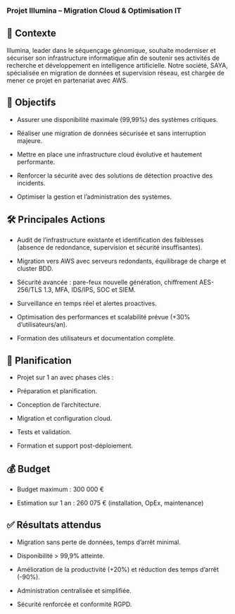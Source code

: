 ### Projet Illumina – Migration Cloud & Optimisation IT
## 📌 Contexte

Illumina, leader dans le séquençage génomique, souhaite moderniser et sécuriser son infrastructure informatique afin de soutenir ses activités de recherche et développement en intelligence artificielle. Notre société, SAYA, spécialisée en migration de données et supervision réseau, est chargée de mener ce projet en partenariat avec AWS.

## 🎯 Objectifs

- Assurer une disponibilité maximale (99,99%) des systèmes critiques.

- Réaliser une migration de données sécurisée et sans interruption majeure.

- Mettre en place une infrastructure cloud évolutive et hautement performante.

- Renforcer la sécurité avec des solutions de détection proactive des incidents.

- Optimiser la gestion et l’administration des systèmes.

## 🛠️ Principales Actions

- Audit de l’infrastructure existante et identification des faiblesses (absence de redondance, supervision et sécurité insuffisantes).

- Migration vers AWS avec serveurs redondants, équilibrage de charge et cluster BDD.

- Sécurité avancée : pare-feux nouvelle génération, chiffrement AES-256/TLS 1.3, MFA, IDS/IPS, SOC et SIEM.

- Surveillance en temps réel et alertes proactives.

- Optimisation des performances et scalabilité prévue (+30% d’utilisateurs/an).

- Formation des utilisateurs et documentation complète.

## 📅 Planification

- Projet sur 1 an avec phases clés :

- Préparation et planification.

- Conception de l’architecture.

- Migration et configuration cloud.

- Tests et validation.

- Formation et support post-déploiement.

## 💰 Budget

- Budget maximum : 300 000 €

- Estimation sur 1 an : 260 075 € (installation, OpEx, maintenance)

## ✅ Résultats attendus

- Migration sans perte de données, temps d’arrêt minimal.

- Disponibilité > 99,9% atteinte.

- Amélioration de la productivité (+20%) et réduction des temps d’arrêt (-90%).

- Administration centralisée et simplifiée.

- Sécurité renforcée et conformité RGPD.